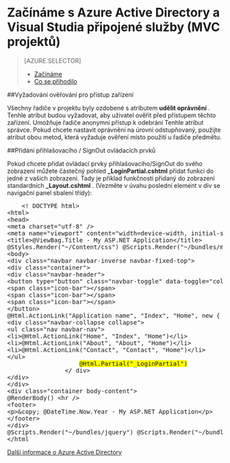 <properties 
    pageTitle="Seznámení s Azure Active Directory a Visual Studia připojené služby (MVC projekty) | Microsoft Azure" 
    description="Jak začít používat služby Azure Active Directory v MVC projekty po připojení k nebo vytváření Azure AD pomocí aplikace Visual Studio připojené služby" 
    services="active-directory" 
    documentationCenter="" 
    authors="TomArcher" 
    manager="douge" 
    editor=""/>
  
<tags 
    ms.service="active-directory" 
    ms.workload="web" 
    ms.tgt_pltfrm="vs-getting-started" 
    ms.devlang="na" 
    ms.topic="article" 
    ms.date="08/15/2016" 
    ms.author="tarcher"/>

# <a name="getting-started-with-azure-active-directory-and-visual-studio-connected-services-mvc-projects"></a>Začínáme s Azure Active Directory a Visual Studia připojené služby (MVC projektů)

> [AZURE.SELECTOR]
> - [Začínáme](vs-active-directory-dotnet-getting-started.md)
> - [Co se přihodilo](vs-active-directory-dotnet-what-happened.md)
 
##<a name="requiring-authentication-to-access-controllers"></a>Vyžadování ověřování pro přístup zařízení 

Všechny řadiče v projektu byly ozdobené s atributem **udělit oprávnění** . Tenhle atribut budou vyžadovat, aby uživatel ověřit před přístupem těchto zařízení. Umožňuje řadiče anonymní přístup k odebrání Tenhle atribut správce. Pokud chcete nastavit oprávnění na úrovni odstupňovaný, použijte atribut obou metod, která vyžaduje ověření místo použití u řadiče předmětu.
 
##<a name="adding-signin--signout-controls"></a>Přidání přihlašovacího / SignOut ovládacích prvků 

Pokud chcete přidat ovládací prvky přihlašovacího/SignOut do svého zobrazení můžete částečný pohled **_LoginPartial.cshtml** přidat funkci do jedné z vašich zobrazení. Tady je příklad funkčnosti přidaný do zobrazení standardních **_Layout.cshtml** . (Vezměte v úvahu poslední element v div se navigační panel sbalení třídy):

<pre>
    &lt;! DOCTYPE html&gt; 
&lt;html&gt; 
&lt;head&gt; 
&lt;meta charset="utf-8" /&gt; 
&lt;meta name="viewport" content="width=device-width, initial-scale=1.0"&gt; 
&lt;title&gt;@ViewBag.Title - My ASP.NET Application&lt;/title&gt; 
@Styles.Render("~/Content/css") @Scripts.Render("~/bundles/modernizr") &lt;/head&gt; 
&lt;body&gt; 
&lt;div class="navbar navbar-inverse navbar-fixed-top"&gt; 
&lt;div class="container"&gt; 
&lt;div class="navbar-header"&gt; 
&lt;button type="button" class="navbar-toggle" data-toggle="collapse" data-target=".navbar-collapse"&gt; 
&lt;span class="icon-bar"&gt;&lt;/span&gt; 
&lt;span class="icon-bar"&gt;&lt;/span&gt; 
&lt;span class="icon-bar"&gt;&lt;/span&gt; 
&lt;/button&gt; 
@Html.ActionLink("Application name", "Index", "Home", new { area = "" }, new { @class = "navbar-brand" }) &lt;/div&gt; 
&lt;div class="navbar-collapse collapse"&gt; 
&lt;ul class="nav navbar-nav"&gt; 
&lt;li&gt;@Html.ActionLink("Home", "Index", "Home")&lt;/li&gt; 
&lt;li&gt;@Html.ActionLink("About", "About", "Home")&lt;/li&gt; 
&lt;li&gt;@Html.ActionLink("Contact", "Contact", "Home")&lt;/li&gt; 
&lt;/ul&gt; 
                    <span style="background-color:yellow">@Html.Partial("_LoginPartial")</span> 
                &lt;/ div&gt; 
&lt;/div&gt; 
&lt;/div&gt; 
&lt;div class="container body-content"&gt; 
@RenderBody() &lt;hr /&gt; 
&lt;footer&gt; 
&lt;p&gt;&amp;copy; @DateTime.Now.Year - My ASP.NET Application&lt;/p&gt; 
&lt;/footer&gt; 
&lt;/div&gt; 
@Scripts.Render("~/bundles/jquery") @Scripts.Render("~/bundles/bootstrap") @RenderSection("scripts", required: false) &lt;/body&gt; 
&lt;/html                                                                                                                                                                                                                                                                                                                                                                                                                                                           &gt;
</pre>

[Další informace o Azure Active Directory](https://azure.microsoft.com/services/active-directory/) 
